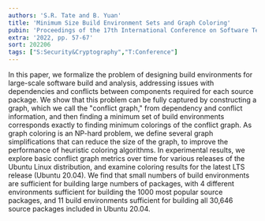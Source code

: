 ```yaml
---
authors: 'S.R. Tate and B. Yuan'
title: 'Minimum Size Build Environment Sets and Graph Coloring'
pubin: 'Proceedings of the 17th International Conference on Software Technologies (ICSOFT)'
extra: '2022, pp. 57-67'
sort: 202206
tags: ["S:Security&Cryptography","T:Conference"]
---
```

In this paper, we formalize the problem of designing build environments for large-scale software build and analysis, addressing issues with dependencies and conflicts between components required for each source package. We show that this problem can be fully captured by constructing a graph, which we call the "conflict graph," from dependency and conflict information, and then finding a minimum set of build environments corresponds exactly to finding minimum colorings of the conflict graph. As graph coloring is an NP-hard problem, we define several graph simplifications that can reduce the size of the graph, to improve the performance of heuristic coloring algorithms. In experimental results, we explore basic conflict graph metrics over time for various releases of the Ubuntu Linux distribution, and examine coloring results for the latest LTS release (Ubuntu 20.04). We find that small numbers of build environments are sufficient for building large numbers of packages, with 4 different environments sufficient for building the 1000 most popular source packages, and 11 build environments sufficient for building all 30,646 source packages included in Ubuntu 20.04.



